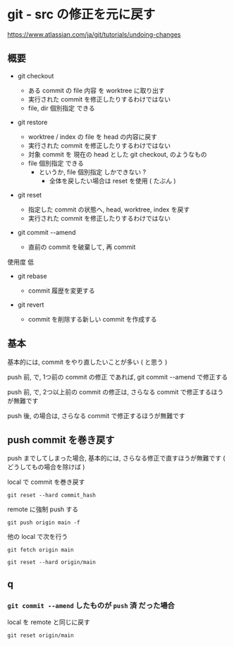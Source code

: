 
# git  -  src の修正を元に戻す

https://www.atlassian.com/ja/git/tutorials/undoing-changes


## 概要

- git checkout
  - ある commit の file 内容 を worktree に取り出す
  - 実行された commit を修正したりするわけではない
  - file, dir 個別指定 できる


- git restore
  - worktree / index の file を head の内容に戻す
  - 実行された commit を修正したりするわけではない
  - 対象 commit を 現在の head とした git checkout, のようなもの
  - file 個別指定 できる
    - というか, file 個別指定 しかできない ?
      - 全体を戻したい場合は reset を使用 ( たぶん )

- git reset
  - 指定した commit の状態へ, head, worktree, index を戻す
  - 実行された commit を修正したりするわけではない


- git commit --amend
  - 直前の commit を破棄して, 再 commit


使用度 低

- git rebase
  - commit 履歴を変更する

- git revert
  - commit を削除する新しい commit を作成する



## 基本

基本的には, commit をやり直したいことが多い ( と思う )

push 前, で, 1つ前の commit の修正 であれば, git commit --amend で修正する

push 前, で, 2つ以上前の commit の修正は, さらなる commit で修正するほうが無難です

push 後, の場合は, さらなる commit で修正するほうが無難です


## push commit を巻き戻す

push までしてしまった場合, 基本的には, さらなる修正で直すほうが無難です
( どうしてもの場合を除けば )


local で commit を巻き戻す

```
git reset --hard commit_hash
```

remote に強制 push する

```
git push origin main -f
```


他の local で次を行う

```
git fetch origin main
```

```
git reset --hard origin/main
```


## q

### `git commit --amend` したものが `push` 済 だった場合

local を remote と同じに戻す

```
git reset origin/main
```




